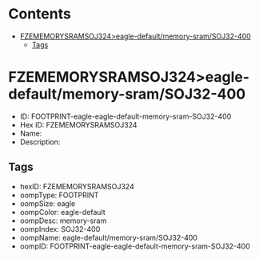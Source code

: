 



Contents
========

* [FZEMEMORYSRAMSOJ324>eagle-default/memory-sram/SOJ32-400](#fzememorysramsoj324eagle-defaultmemory-sramsoj32-400)
	* [Tags](#tags)

# FZEMEMORYSRAMSOJ324>eagle-default/memory-sram/SOJ32-400

- ID: FOOTPRINT-eagle-eagle-default-memory-sram-SOJ32-400
- Hex ID: FZEMEMORYSRAMSOJ324
- Name: 
- Description: 

## Tags

- hexID: FZEMEMORYSRAMSOJ324
- oompType: FOOTPRINT
- oompSize: eagle
- oompColor: eagle-default
- oompDesc: memory-sram
- oompIndex: SOJ32-400
- oompName: eagle-default/memory-sram/SOJ32-400
- oompID: FOOTPRINT-eagle-eagle-default-memory-sram-SOJ32-400
